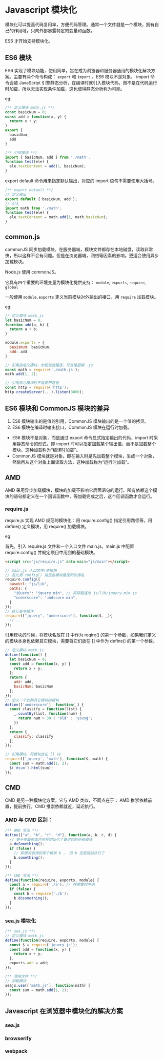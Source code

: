 # Javascript 模块化

模块化可以提高代码复用率，方便代码管理。通常一个文件就是一个模块，拥有自己的作用域，只向外部暴露特定的变量和函数。

ES6 才开始支持模块化。

## ES6 模块

ES6 实现了模块功能，使用简单，旨在成为浏览器和服务器通用的模块化解决方案。主要有两个命令构成： `export` 和 `import` 。ES6 模块不是对象， import 命令会被 JavaScript 引擎静态分析，在编译时就引入模块代码，而不是在代码运行时加载，所以无法实现条件加载，这也使得静态分析称为可能。

eg:

```JavaScript
/** 定义模块 math.js **/
const basicNum = 0;
const add = function(x, y) {
  return x + y;
}
export { 
  basicNum,
  add
}

/** 引用模块 **/
import { basicNum, add } from './math';
function test(ele) {
  ele.textContent = add(1, basicNum);
}
```

export default 命令用来指定默认输出，对应的 import 语句不需要使用大括号。
```JavaScript
/** export default **/
// 定义输出
export default { basicNum, add };
// 引入
import math from './math';
function test(ele) {
  ele.textContent = math.add(1, math.basicNum);
}
```

## common.js

commonJS 同步加载模块，在服务器端，模块文件都存在本地磁盘，读取非常快，所以这样不会有问题。但是在浏览器端，网络等因素的影响，更适合使用异步加载模块。

Node.js 使用 commonJS。

它具有四个重要的环境变量为模块化提供支持：
`module`, `exports`, `require`, `global`

一般使用 `module.exports` 定义当前模块对外输出的接口，用 `require` 加载模块。

eg:
```JavaScript
// 定义模块 math.js
let basicNum = 0;
function add(a, b) {
  return a + b;
}

module.exports = {
  basisNum: basicNum,
  add: add
}

// 引用自定义模块，参数包含路径，可省略后缀 .js
const math = require('./math.js');
math.add(1, 2);

// 引用核心模块时不需要带路径
const http = require('http');
http.createServer(...).listen(3000);
```

## ES6 模块和 CommonJS 模块的差异

1. ES6 模块输出的是值的引用，CommonJS 模块输出的是一个值的拷贝。
2. ES6 模块在编译时输出接口，CommonJS 模块在运行时加载。
- ES6 模块不是对象，而是通过 export 命令显式指定输出的代码，import 时采用静态命令的形式。即 import 时可以指定加载某个输出值，而不是加载整个模块。这种加载称为“编译时加载”。
- CommonJS 模块就是对象，即在输入时是先加载整个模块，生成一个对象，然后再从这个对象上面读取方法，这种加载称为“运行时加载”。

## AMD

AMD 采用异步加载模块，模块的加载不影响它后面语句的运行。所有依赖这个模块的语句都定义在一个回调函数中，等加载完成之后，这个回调函数才会运行。

### require.js

require.js 实现 AMD 规范的模块化：用 require.config() 指定引用路径等，用 define() 定义模块，用 require() 加载模块。

eg:

首先，引入 require.js 文件和一个入口文件 main.js。main.js 中配置 require.config() 并规定项目中用到的基础模块。

```HTML
<script src="js/require.js" data-main="js/main"></script>
```
```JavaScript
// main.js 入口文件/主模块
// 首先用 config() 指定各模块路径和引用名
require.config({
  baseUrl: "js/lib",
  paths: {
    "jQuery": "jquery.min", // 实际路径为 js/lib/jquery.min.js
    "underscore": "undscore.min",
  }
});
// 执行基本操作
require(["jquery", "underscore"], function($, _){
  // ..
});
```

引用模块的时候，将模块名放在 [] 中作为 reqire() 的第一个参数，如果我们定义的模块本身也依赖其它模块，需要将它们放在 [] 中作为 define() 的第一个参数。
```JavaScript
// 定义模块 math.js
define(function() {
  let basicNum = 0;
  const add = function(x, y) {
    return x + y;
  };
  return {
    add: add,
    basicNum: basicNum
  };
});
// 定义一个依赖其它模块的模块
define(['underscore'], function(_) {
  const classify = function(list) {
    _.countBy(list, function(num) {
      return num > 30 ? 'old' : 'young';
    })
  };
  return {
    classify: classify
  };
});

// 引用模块，将模块放在 [] 内
require(['jquery', 'math'], function($, math) {
  const sum = math.add(1, 2);
  $('#sum').html(sum);
});
```

## CMD 

CMD 是另一种模块化方案，它与 AMD 类似，不同点在于： AMD 推崇依赖前置，提前执行，CMD 推崇依赖就近，延迟执行。

### AMD 与 CMD 区别：
```JavaScript
/** AMD 写法 **/
define(["a", "b", "c", "d"], function(a, b, c, d) {
  // 等于在最前面声明并初始化了要用到的所有模块
  a.doSomething();
  if (false) {
    // 即便没有用到某个模块 b ， 但 b 还是提前执行了
    b.something();
  }
});

/** CMD 写法 **/
define(function(require, exports, module) {
  const a = require('./a'); // 在需要时声明
  if (false) {
    const b = require('./b');
    b.dosomething();
  }
});
```

### sea.js 模块化

```JavaScript
/** sea.js **/
// 定义模块 math.js
define(function(require, exports, module) {
  const $ = require('jquery.js');
  const add = function(x, y) {
    return x + y;
  };
  exports.add = add;
});

/** 使用文件 **/
// 加载模块
seajs.use(['math.js'], function(math) {
  const sum = math.add(1, 2);
});
```

## Javascript 在浏览器中模块化的解决方案

### sea.js
### browserify
### webpack